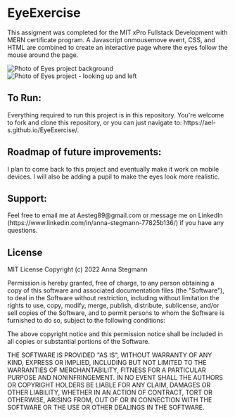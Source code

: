 # EyeExercise
This assigment was completed for the MIT xPro Fullstack Development with MERN certificate program. A Javascript onmousemove event, CSS, and HTML are combined to create an interactive page where the eyes follow the mouse around the page. 

<img src="EyesPic1.png" alt="Photo of Eyes project background" title="Eyes Background">
<img src="EyesPic2.png" alt="Photo of Eyes project - looking up and left" title="Eyes">

<h2>To Run:</h2>
Everything required to run this project is in this repository. You're welcome to fork and clone this repository, or you can just navigate to: https://ael-s.github.io/EyeExercise/.

<h2>Roadmap of future improvements:</h2>
I plan to come back to this project and eventually make it work on mobile devices. I will also be adding a pupil to make the eyes look more realistic.  

<h2>Support:</h2>
Feel free to email me at Aesteg89@gmail.com or message me on LinkedIn (https://www.linkedin.com/in/anna-stegmann-77825b136/) if you have any questions. 

<h2>License</h2>
MIT License
Copyright (c) 2022 Anna Stegmann

Permission is hereby granted, free of charge, to any person obtaining a copy of this software and associated documentation files (the "Software"), to deal in the Software without restriction, including without limitation the rights to use, copy, modify, merge, publish, distribute, sublicense, and/or sell copies of the Software, and to permit persons to whom the Software is furnished to do so, subject to the following conditions:

The above copyright notice and this permission notice shall be included in all copies or substantial portions of the Software.

THE SOFTWARE IS PROVIDED "AS IS", WITHOUT WARRANTY OF ANY KIND, EXPRESS OR IMPLIED, INCLUDING BUT NOT LIMITED TO THE WARRANTIES OF MERCHANTABILITY, FITNESS FOR A PARTICULAR PURPOSE AND NONINFRINGEMENT. IN NO EVENT SHALL THE AUTHORS OR COPYRIGHT HOLDERS BE LIABLE FOR ANY CLAIM, DAMAGES OR OTHER LIABILITY, WHETHER IN AN ACTION OF CONTRACT, TORT OR OTHERWISE, ARISING FROM, OUT OF OR IN CONNECTION WITH THE SOFTWARE OR THE USE OR OTHER DEALINGS IN THE SOFTWARE.
